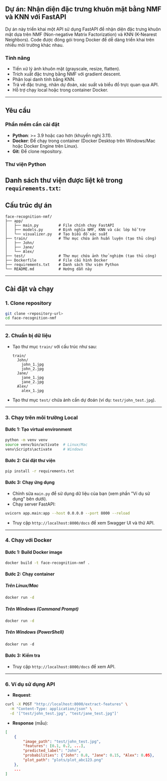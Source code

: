 ## Dự án: Nhận diện đặc trưng khuôn mặt bằng NMF và KNN với FastAPI

Dự án này triển khai một API sử dụng FastAPI để nhận diện đặc trưng khuôn mặt dựa trên NMF (Non-negative Matrix Factorization) và KNN (K-Nearest Neighbors). Code được đóng gói trong Docker để dễ dàng triển khai trên nhiều môi trường khác nhau.

### Tính năng
- Tiền xử lý ảnh khuôn mặt (grayscale, resize, flatten).
- Trích xuất đặc trưng bằng NMF với gradient descent.
- Phân loại danh tính bằng KNN.
- Trả về đặc trưng, nhãn dự đoán, xác suất và biểu đồ trực quan qua API.
- Hỗ trợ chạy local hoặc trong container Docker.

---

## Yêu cầu

### Phần mềm cần cài đặt
- **Python**: >= 3.9 hoặc cao hơn (khuyến nghị 3.11).
- **Docker**: Để chạy trong container (Docker Desktop trên Windows/Mac hoặc Docker Engine trên Linux).
- **Git**: Để clone repository.

### Thư viện Python
Danh sách thư viện được liệt kê trong `requirements.txt`:
---

## Cấu trúc dự án

```
face-recognition-nmf/
├── app/
│   ├── main.py         # File chính chạy FastAPI
│   ├── models.py       # Định nghĩa NMF, KNN và các lớp hỗ trợ
│   └── visualizer.py   # Tạo biểu đồ xác suất
├── train/              # Thư mục chứa ảnh huấn luyện (tạo thủ công)
│   ├── John/
│   ├── Jane/
│   └── Alex/
├── test/               # Thư mục chứa ảnh thử nghiệm (tạo thủ công)
├── Dockerfile          # File cấu hình Docker
├── requirements.txt    # Danh sách thư viện Python
└── README.md           # Hướng dẫn này
```

---

## Cài đặt và chạy

### 1. Clone repository
```bash
git clone <repository-url>
cd face-recognition-nmf
```

---

### 2. Chuẩn bị dữ liệu
- Tạo thư mục `train/` với cấu trúc như sau:
  ```
  train/
    John/
      john_1.jpg
      john_2.jpg
    Jane/
      jane_1.jpg
      jane_2.jpg
    Alex/
      alex_1.jpg
  ```
- Tạo thư mục `test/` chứa ảnh cần dự đoán (ví dụ: `test/john_test.jpg`).

---

### 3. Chạy trên môi trường Local

#### Bước 1: Tạo virtual environment
```bash
python -m venv venv
source venv/bin/activate  # Linux/Mac
venv\Scripts\activate     # Windows
```

#### Bước 2: Cài đặt thư viện
```bash
pip install -r requirements.txt
```

#### Bước 3: Chạy ứng dụng
- Chỉnh sửa `main.py` để sử dụng dữ liệu của bạn (xem phần "Ví dụ sử dụng" bên dưới).
- Chạy server FastAPI:
```bash
uvicorn app.main:app --host 0.0.0.0 --port 8000 --reload
```
- Truy cập `http://localhost:8000/docs` để xem Swagger UI và thử API.

---

### 4. Chạy với Docker
#### Bước 1: Build Docker image
```bash
docker build -t face-recognition-nmf .
```

#### Bước 2: Chạy container

##### Trên Linux/Mac
```bash
docker run -d
```

##### Trên Windows (Command Prompt)
```cmd
docker run -d
```

##### Trên Windows (PowerShell)
```powershell
docker run -d
```

#### Bước 3: Kiểm tra
- Truy cập `http://localhost:8000/docs` để xem API.

---
### 6. Ví dụ sử dụng API
- **Request**:
```bash
curl -X POST "http://localhost:8000/extract-features" \
  -H "Content-Type: application/json" \
  -d '["test/john_test.jpg", "test/jane_test.jpg"]'
```

- **Response** (mẫu):
```json
[
    {
        "image_path": "test/john_test.jpg",
        "features": [0.1, 0.2, ...],
        "predicted_label": "John",
        "probabilities": {"John": 0.8, "Jane": 0.15, "Alex": 0.05},
        "plot_path": "plots/plot_abc123.png"
    },
    ...
]
```